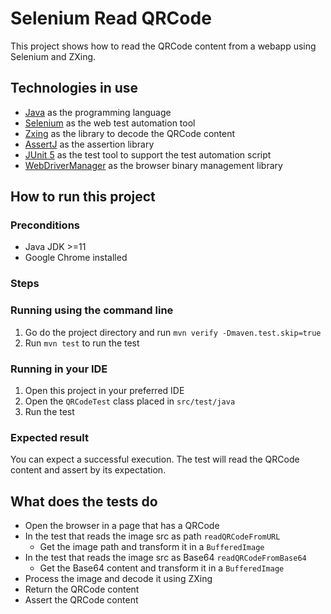 # Selenium Read QRCode

This project shows how to read the QRCode content from a webapp using Selenium and ZXing.

## Technologies in use
* [Java](https://www.oracle.com/java/technologies/javase-downloads.html) as the programming language
* [Selenium](http://selenium.dev/) as the web test automation tool
* [Zxing](https://github.com/zxing/zxing) as the library to decode the QRCode content
* [AssertJ](https://joel-costigliola.github.io/assertj/) as the assertion library
* [JUnit 5](https://junit.org/junit5/) as the test tool to support the test automation script
* [WebDriverManager](https://github.com/bonigarcia/webdrivermanager) as the browser binary management library

## How to run this project

### Preconditions
- Java JDK >=11
- Google Chrome installed

### Steps

### Running using the command line
1. Go do the project directory and run `mvn verify -Dmaven.test.skip=true`
2. Run `mvn test` to run the test

### Running in your IDE
1. Open this project in your preferred IDE
2. Open the `QRCodeTest` class placed in `src/test/java`
3. Run the test

### Expected result
You can expect a successful execution.
The test will read the QRCode content and assert by its expectation.

## What does the tests do
- Open the browser in a page that has a QRCode
- In the test that reads the image src as path `readQRCodeFromURL`  
  - Get the image path and transform it in a `BufferedImage`
- In the test that reads the image src as Base64 `readQRCodeFromBase64`
    - Get the Base64 content and transform it in a `BufferedImage`  
- Process the image and decode it using ZXing
- Return the QRCode content
- Assert the QRCode content
